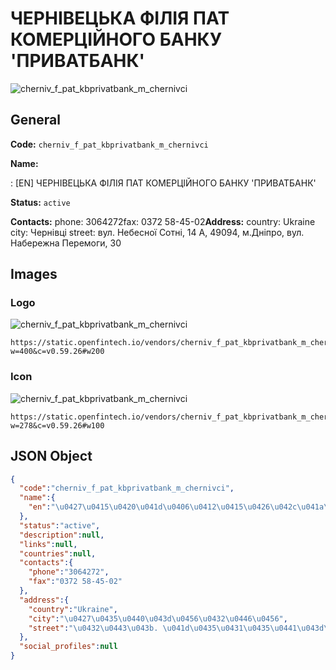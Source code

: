 
# ЧЕРНІВЕЦЬКА ФІЛІЯ ПАТ КОМЕРЦІЙНОГО БАНКУ 'ПРИВАТБАНК' 
![cherniv_f_pat_kbprivatbank_m_chernivci](https://static.openfintech.io/vendors/cherniv_f_pat_kbprivatbank_m_chernivci/logo.svg?w=400&c=v0.59.26#w200)  

## General 
 
**Code:** `cherniv_f_pat_kbprivatbank_m_chernivci` 
 
**Name:** 
 
:	[EN] ЧЕРНІВЕЦЬКА ФІЛІЯ ПАТ КОМЕРЦІЙНОГО БАНКУ 'ПРИВАТБАНК' 
 
**Status:** `active` 
 
**Contacts:** 
phone: 3064272fax: 0372 58-45-02**Address:** 
country: Ukraine 
city: Чернівці 
street: вул. Небесної Сотні, 14 А, 49094, м.Дніпро, вул. Набережна Перемоги, 30 

## Images 

### Logo 
 
![cherniv_f_pat_kbprivatbank_m_chernivci](https://static.openfintech.io/vendors/cherniv_f_pat_kbprivatbank_m_chernivci/logo.svg?w=400&c=v0.59.26#w200)  

```
https://static.openfintech.io/vendors/cherniv_f_pat_kbprivatbank_m_chernivci/logo.svg?w=400&c=v0.59.26#w200
```  

### Icon 
 
![cherniv_f_pat_kbprivatbank_m_chernivci](https://static.openfintech.io/vendors/cherniv_f_pat_kbprivatbank_m_chernivci/icon.svg?w=278&c=v0.59.26#w100)  

```
https://static.openfintech.io/vendors/cherniv_f_pat_kbprivatbank_m_chernivci/icon.svg?w=278&c=v0.59.26#w100
```  

## JSON Object 

```json
{
  "code":"cherniv_f_pat_kbprivatbank_m_chernivci",
  "name":{
    "en":"\u0427\u0415\u0420\u041d\u0406\u0412\u0415\u0426\u042c\u041a\u0410 \u0424\u0406\u041b\u0406\u042f \u041f\u0410\u0422 \u041a\u041e\u041c\u0415\u0420\u0426\u0406\u0419\u041d\u041e\u0413\u041e \u0411\u0410\u041d\u041a\u0423 '\u041f\u0420\u0418\u0412\u0410\u0422\u0411\u0410\u041d\u041a'"
  },
  "status":"active",
  "description":null,
  "links":null,
  "countries":null,
  "contacts":{
    "phone":"3064272",
    "fax":"0372 58-45-02"
  },
  "address":{
    "country":"Ukraine",
    "city":"\u0427\u0435\u0440\u043d\u0456\u0432\u0446\u0456",
    "street":"\u0432\u0443\u043b. \u041d\u0435\u0431\u0435\u0441\u043d\u043e\u0457 \u0421\u043e\u0442\u043d\u0456, 14 \u0410, 49094, \u043c.\u0414\u043d\u0456\u043f\u0440\u043e, \u0432\u0443\u043b. \u041d\u0430\u0431\u0435\u0440\u0435\u0436\u043d\u0430 \u041f\u0435\u0440\u0435\u043c\u043e\u0433\u0438, 30"
  },
  "social_profiles":null
}
```  
